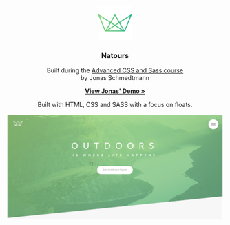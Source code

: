 <!-- PROJECT LOGO -->
<br />
<div align="center">
  <a href="https://github.com/github_username/repo_name">
    <img src="./img/favicon.png" alt="Logo" width="80" height="80">
  </a>

<h3 align="center">Natours</h3>

  <p align="center">
    Built during the <a href='https://www.udemy.com/course/advanced-css-and-sass/'>Advanced CSS and Sass course</a> 
    </br>
    by <a hfref='https://codingheroes.io/'>Jonas Schmedtmann</a>
    <br />
     
   <a href="https://natours.netlify.app/"><strong>View Jonas' Demo »</strong></a>

   <p>Built with HTML, CSS and SASS with a focus on floats.</p>

</div>

[![Product Name Screen Shot][product-screenshot]](https://natours.netlify.app/)

[product-screenshot]: ./img/screenshot.PNG
